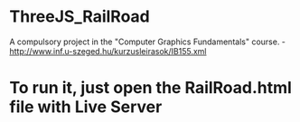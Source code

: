 # ThreeJS_RailRoad
A compulsory project in the "Computer Graphics Fundamentals" course. - http://www.inf.u-szeged.hu/kurzusleirasok/IB155.xml
# To run it, just open the RailRoad.html file with Live Server
